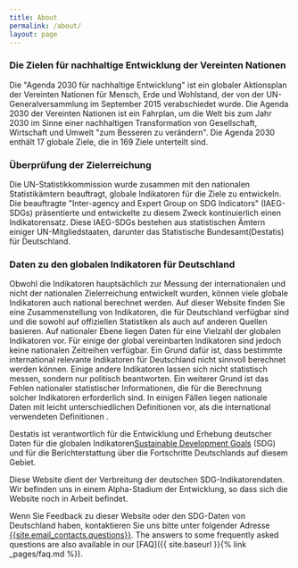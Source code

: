 ```yaml
---
title: About
permalink: /about/
layout: page
---
```


### Die Zielen für nachhaltige Entwicklung der Vereinten Nationen

Die "Agenda 2030 für nachhaltige Entwicklung" ist ein globaler Aktionsplan der Vereinten Nationen für Mensch, Erde und Wohlstand, der von der UN-Generalversammlung im September 2015 verabschiedet wurde. Die Agenda 2030 der Vereinten Nationen ist ein Fahrplan, um die Welt bis zum Jahr 2030 im Sinne einer nachhaltigen Transformation von Gesellschaft, Wirtschaft und Umwelt "zum Besseren zu verändern". Die Agenda 2030 enthält 17 globale Ziele, die in 169 Ziele unterteilt sind.

### Überprüfung der Zielerreichung

Die UN-Statistikkommission wurde zusammen mit den nationalen Statistikämtern beauftragt, globale Indikatoren für die Ziele zu entwickeln. Die beauftragte "Inter-agency and Expert Group on SDG Indicators" (IAEG-SDGs) präsentierte und entwickelte zu diesem Zweck kontinuierlich einen Indikatorensatz. Diese IAEG-SDGs bestehen aus statistischen Ämtern einiger UN-Mitgliedstaaten, darunter das Statistische Bundesamt(Destatis) für Deutschland.

### Daten zu den globalen Indikatoren für Deutschland

Obwohl die Indikatoren hauptsächlich zur Messung der internationalen und nicht der nationalen Zielerreichung entwickelt wurden, können viele globale Indikatoren auch national berechnet werden. Auf dieser Website finden Sie eine Zusammenstellung von Indikatoren, die für Deutschland verfügbar sind und die sowohl auf offiziellen Statistiken als auch auf anderen Quellen basieren. Auf nationaler Ebene liegen Daten für eine Vielzahl der globalen Indikatoren vor. Für einige der global vereinbarten Indikatoren sind jedoch keine nationalen Zeitreihen verfügbar. Ein Grund dafür ist, dass bestimmte international relevante Indikatoren für Deutschland nicht sinnvoll berechnet werden können. Einige andere Indikatoren lassen sich nicht statistisch messen, sondern nur politisch beantworten. Ein weiterer Grund ist das Fehlen nationaler statistischer Informationen, die für die Berechnung solcher Indikatoren erforderlich sind. In einigen Fällen liegen nationale Daten mit leicht unterschiedlichen Definitionen vor, als die international verwendeten Definitionen .

Destatis ist verantwortlich für die Entwicklung und Erhebung deutscher Daten für die globalen Indikatoren[Sustainable Development Goals](http://www.un.org/sustainabledevelopment/sustainable-development-goals/) (SDG) und für die Berichterstattung über die Fortschritte Deutschlands auf diesem Gebiet.

Diese Website dient der Verbreitung der deutschen SDG-Indikatorendaten. Wir befinden uns in einem Alpha-Stadium der Entwicklung, so dass sich die Website noch in Arbeit befindet.

Wenn Sie Feedback zu dieser Website oder den SDG-Daten von Deutschland haben, kontaktieren Sie uns bitte unter folgender Adresse <a href="mailto:{{site.email_contacts.questions}}">{{site.email_contacts.questions}}</a>. The answers to some frequently asked questions are also available in our [FAQ]({{ site.baseurl }}{% link _pages/faq.md %}).
